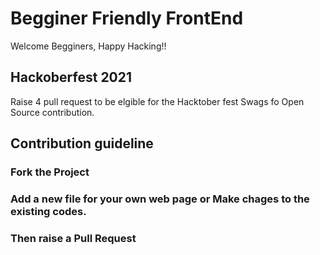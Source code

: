 # Begginer Friendly FrontEnd

Welcome Begginers,
Happy Hacking!!


## Hackoberfest 2021
Raise 4 pull request to be elgible for the Hacktober fest Swags fo Open Source contribution.

## Contribution guideline

### Fork the Project
### Add a new file for your own web page or Make chages to the existing codes.
### Then raise a Pull Request 





